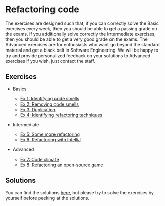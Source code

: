 # Refactoring code

The exercises are designed such that, if you can correctly solve the Basic exercises every week, then you should be able to get a passing grade on the exams. If you additionally solve correctly the Intermediate exercises, then you should be able to get a very good grade on the exams. The Advanced exercises are for enthusiasts who want go beyond the standard material and get a black belt in Software Engineering. We will be happy to try and provide personalized feedback on your solutions to Advanced exercises if you wish, just contact the staff.

## Exercises

- Basics
  - [Ex 1: Identifying code smells](ex1)
  - [Ex 2: Removing code smells](ex2)
  - [Ex 3: Duplication](ex3)
  - [Ex 4: Identifying refactoring techniques](ex4)

- Intermediate
  - [Ex 5: Some more refactoring](ex5)
  - [Ex 6: Refactoring with IntelliJ](ex6)

- Advanced
  - [Ex 7: Code climate](ex7)
  - [Ex 8: Refactoring an open-source game](ex8)


## Solutions

You can find the solutions [here](solutions), but please try to solve the exercises by yourself before peeking at the solutions.
